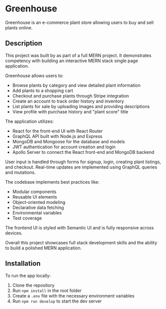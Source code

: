 # Greenhouse

Greenhouse is an e-commerce plant store allowing users to buy and sell plants online. 

## Description

This project was built by as part of a full MERN project. It demonstrates competency with building an interactive MERN stack single page application.

Greenhouse allows users to:

- Browse plants by category and view detailed plant information
- Add plants to a shopping cart 
- Checkout and purchase plants through Stripe integration
- Create an account to track order history and inventory
- List plants for sale by uploading images and providing descriptions
- View profile with purchase history and "plant score" title

The application utilizes:

- React for the front-end UI with React Router
- GraphQL API built with Node.js and Express
- MongoDB and Mongoose for the database and models
- JWT authentication for account creation and login
- Apollo Server to connect the React front-end and MongoDB backend

User input is handled through forms for signup, login, creating plant listings, and checkout. Real-time updates are implemented using GraphQL queries and mutations.

The codebase implements best practices like:

- Modular components 
- Reusable UI elements
- Object-oriented modeling
- Declarative data fetching
- Environmental variables
- Test coverage

The frontend UI is styled with Semantic UI and is fully responsive across devices.

Overall this project showcases full stack development skills and the ability to build a polished MERN application.


## Installation

To run the app locally:

1. Clone the repository
2. Run `npm install` in the root folder 
3. Create a `.env` file with the necessary environment variables
4. Run `npm run develop` to start the dev server
